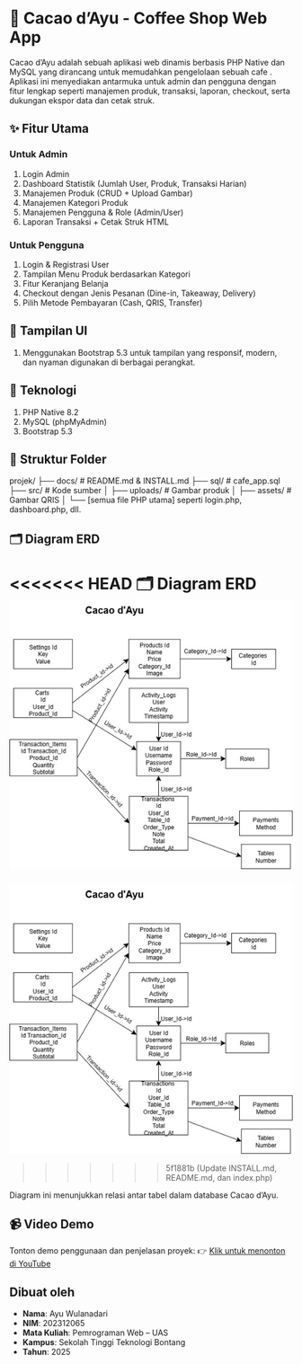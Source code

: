 #                                 🍵 Cacao d’Ayu - Coffee Shop Web App

Cacao d’Ayu adalah sebuah aplikasi web dinamis berbasis PHP Native dan MySQL yang dirancang untuk memudahkan pengelolaan sebuah cafe . Aplikasi ini menyediakan antarmuka untuk admin dan pengguna dengan fitur lengkap seperti manajemen produk, transaksi, laporan, checkout, serta dukungan ekspor data dan cetak struk.

## ✨ Fitur Utama
### Untuk Admin
1. Login Admin
2. Dashboard Statistik (Jumlah User, Produk, Transaksi Harian)
3. Manajemen Produk (CRUD + Upload Gambar)
4. Manajemen Kategori Produk
5. Manajemen Pengguna & Role (Admin/User)
6. Laporan Transaksi + Cetak Struk HTML
### Untuk Pengguna
1. Login & Registrasi User
2. Tampilan Menu Produk berdasarkan Kategori
3. Fitur Keranjang Belanja
4. Checkout dengan Jenis Pesanan (Dine-in, Takeaway, Delivery)
5. Pilih Metode Pembayaran (Cash, QRIS, Transfer)

## 🎨 Tampilan UI
1. Menggunakan Bootstrap 5.3 untuk tampilan yang responsif, modern, dan nyaman digunakan di berbagai perangkat.


## 🔗 Teknologi
1. PHP Native 8.2
2. MySQL (phpMyAdmin)
3. Bootstrap 5.3

## 📄 Struktur Folder
projek/
├── docs/               # README.md & INSTALL.md
├── sql/                # cafe_app.sql
├── src/                # Kode sumber
│   ├── uploads/        # Gambar produk
│   ├── assets/         # Gambar QRIS
│   └── [semua file PHP utama] seperti login.php, dashboard.php, dll.

## 🗂️ Diagram ERD

<<<<<<< HEAD
🗂️ Diagram ERD
![ERD Diagram](ERD_Cacao.jpg)
=======
![ERD Diagram](docs/ERD_Cacao.jpg)
>>>>>>> 5f1881b (Update INSTALL.md, README.md, dan index.php)

Diagram ini menunjukkan relasi antar tabel dalam database Cacao d’Ayu.

## 📹 Video Demo
Tonton demo penggunaan dan penjelasan proyek:
👉 [Klik untuk menonton di YouTube](https://youtu.be/sznGOmBTK8M?si=GbPN8_vovJHUQoEW)

## Dibuat oleh
- **Nama**: Ayu Wulanadari
- **NIM**: 202312065
- **Mata Kuliah**: Pemrograman Web – UAS
- **Kampus**: Sekolah Tinggi Teknologi Bontang
- **Tahun**: 2025
